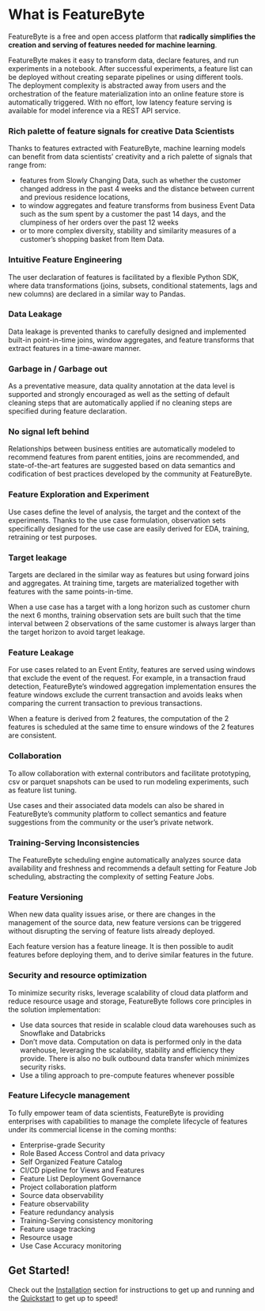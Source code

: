 # What is FeatureByte

FeatureByte is a free and open access platform that **radically simplifies the creation and serving of features needed for machine learning**.

FeatureByte makes it easy to transform data, declare features, and run experiments in a notebook. After successful experiments, a feature list can be deployed without creating separate pipelines or using different tools. The deployment complexity is abstracted away from users and the orchestration of the feature materialization into an online feature store is automatically triggered. With no effort, low latency feature serving is available for model inference via a REST API service.

### Rich palette of feature signals for creative Data Scientists
Thanks to features extracted with FeatureByte, machine learning models can benefit from data scientists’ creativity and a rich palette of signals that range from:

* features from Slowly Changing Data, such as whether the customer changed address in the past 4 weeks and the distance between current and previous residence locations,
* to window aggregates and feature transforms from business Event Data such as the sum spent by a customer the past 14 days, and the clumpiness of her orders over the past 12 weeks
* or to more complex diversity, stability and similarity measures of a customer’s shopping basket from Item Data.

### Intuitive Feature Engineering
The user declaration of features is facilitated by a flexible Python SDK, where data transformations (joins, subsets, conditional statements, lags and new columns) are declared in a similar way to Pandas.

### Data Leakage
Data leakage is prevented thanks to carefully designed and implemented built-in point-in-time joins, window aggregates, and feature transforms that extract features in a time-aware manner.

### Garbage in / Garbage out
As a preventative measure, data quality annotation at the data level is supported and strongly encouraged as well as the setting of default cleaning steps that are automatically applied if no cleaning steps are specified during feature declaration.

### No signal left behind
Relationships between business entities are automatically modeled to recommend features from parent entities, joins are recommended, and state-of-the-art features are suggested based on data semantics and codification of best practices developed by the community at FeatureByte.

### Feature Exploration and Experiment
Use cases define the level of analysis, the target and the context of the experiments. Thanks to the use case formulation, observation sets specifically designed for the use case are easily derived for EDA, training, retraining or test purposes.

### Target leakage
Targets are declared in the similar way as features but using forward joins and aggregates. At training time, targets are materialized together with features with the same points-in-time.

When a use case has a target with a long horizon such as customer churn the next 6 months, training observation sets are built such that the time interval between 2 observations of the same customer is always larger than the target horizon to avoid target leakage.

### Feature Leakage
For use cases related to an Event Entity, features are served using windows that exclude the event of the request. For example, in a transaction fraud detection, FeatureByte’s windowed aggregation implementation ensures the feature windows exclude the current transaction and avoids leaks when comparing the current transaction to previous transactions.

When a feature is derived from 2 features, the computation of the 2 features is scheduled at the same time to ensure windows of the 2 features are consistent.

### Collaboration
To allow collaboration with external contributors and facilitate prototyping, csv or parquet snapshots can be used to run modeling experiments, such as feature list tuning.

Use cases and their associated data models can also be shared in FeatureByte’s community platform to collect semantics and feature suggestions from the community or the user’s private network.

### Training-Serving Inconsistencies
The FeatureByte scheduling engine automatically analyzes source data availability and freshness and recommends a default setting for Feature Job scheduling, abstracting the complexity of setting Feature Jobs.

### Feature Versioning

When new data quality issues arise, or there are changes in the management of the source data, new feature versions can be triggered without disrupting the serving of feature lists already deployed.

Each feature version has a feature lineage. It is then possible to audit features before deploying them, and to derive similar features in the future.

### Security and resource optimization
To minimize security risks, leverage scalability of cloud data platform and reduce resource usage and storage, FeatureByte follows core principles in the solution implementation:

* Use data sources that reside in scalable cloud data warehouses such as Snowflake and Databricks
* Don’t move data. Computation on data is performed only in the data warehouse, leveraging the scalability, stability and efficiency they provide. There is also no bulk outbound data transfer which minimizes security risks.
* Use a tiling approach to pre-compute features whenever possible

### Feature Lifecycle management
To fully empower team of data scientists, FeatureByte is providing enterprises with capabilities to manage the complete lifecycle of features under its commercial license in the coming months:

* Enterprise-grade Security
* Role Based Access Control and data privacy
* Self Organized Feature Catalog
* CI/CD pipeline for Views and Features
* Feature List Deployment Governance
* Project collaboration platform
* Source data observability
* Feature observability
* Feature redundancy analysis
* Training-Serving consistency monitoring
* Feature usage tracking
* Resource usage
* Use Case Accuracy monitoring


## Get Started!
Check out the [Installation](../get_started/installation.md) section for instructions to get up and running and the [Quickstart](../get_started/quickstart.md) to get up to speed!
